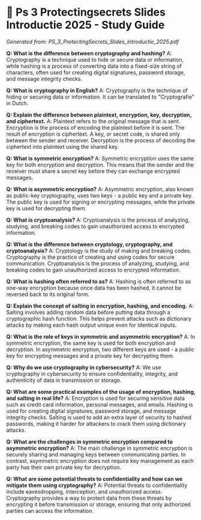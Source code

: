 # 🎯 Ps 3 Protectingsecrets Slides Introductie 2025 - Study Guide
*Generated from: PS_3_ProtectingSecrets_Slides_Introductie_2025.pdf*

**Q: What is the difference between cryptography and hashing?**
A: Cryptography is a technique used to hide or secure data or information, while hashing is a process of converting data into a fixed-size string of characters, often used for creating digital signatures, password storage, and message integrity checks.

**Q: What is cryptography in English?**
A: Cryptography is the technique of hiding or securing data or information. It can be translated to "Cryptografie" in Dutch.

**Q: Explain the difference between plaintext, encryption, key, decryption, and ciphertext.**
A: Plaintext refers to the original message that is sent. Encryption is the process of encoding the plaintext before it is sent. The result of encryption is ciphertext. A key, or secret code, is shared only between the sender and receiver. Decryption is the process of decoding the ciphertext into plaintext using the shared key.

**Q: What is symmetric encryption?**
A: Symmetric encryption uses the same key for both encryption and decryption. This means that the sender and the receiver must share a secret key before they can exchange encrypted messages.

**Q: What is asymmetric encryption?**
A: Asymmetric encryption, also known as public-key cryptography, uses two keys - a public key and a private key. The public key is used for signing or encrypting messages, while the private key is used for decrypting them.

**Q: What is cryptoanalysis?**
A: Cryptoanalysis is the process of analyzing, studying, and breaking codes to gain unauthorized access to encrypted information.

**Q: What is the difference between cryptology, cryptography, and cryptoanalysis?**
A: Cryptology is the study of making and breaking codes. Cryptography is the practice of creating and using codes for secure communication. Cryptoanalysis is the process of analyzing, studying, and breaking codes to gain unauthorized access to encrypted information.

**Q: What is hashing often referred to as?**
A: Hashing is often referred to as one-way encryption because once data has been hashed, it cannot be reversed back to its original form.

**Q: Explain the concept of salting in encryption, hashing, and encoding.**
A: Salting involves adding random data before putting data through a cryptographic hash function. This helps prevent attacks such as dictionary attacks by making each hash output unique even for identical inputs.

**Q: What is the role of keys in symmetric and asymmetric encryption?**
A: In symmetric encryption, the same key is used for both encryption and decryption. In asymmetric encryption, two different keys are used - a public key for encrypting messages and a private key for decrypting them.

**Q: Why do we use cryptography in cybersecurity?**
A: We use cryptography in cybersecurity to ensure confidentiality, integrity, and authenticity of data in transmission or storage.

**Q: What are some practical examples of the usage of encryption, hashing, and salting in real life?**
A: Encryption is used for securing sensitive data such as credit card information, personal messages, and emails. Hashing is used for creating digital signatures, password storage, and message integrity checks. Salting is used to add an extra layer of security to hashed passwords, making it harder for attackers to crack them using dictionary attacks.

**Q: What are the challenges in symmetric encryption compared to asymmetric encryption?**
A: The main challenge in symmetric encryption is securely sharing and managing keys between communicating parties. In contrast, asymmetric encryption does not require key management as each party has their own private key for decryption.

**Q: What are some potential threats to confidentiality and how can we mitigate them using cryptography?**
A: Potential threats to confidentiality include eavesdropping, interception, and unauthorized access. Cryptography provides a way to protect data from these threats by encrypting it before transmission or storage, ensuring that only authorized parties can access the information.